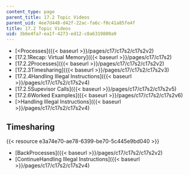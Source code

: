 ```yaml
---
content_type: page
parent_title: 17.2 Topic Videos
parent_uid: 4ee7d448-d42f-22ac-fa6c-f0c41a85fe4f
title: 17.2 Topic Videos
uid: 3b6e4fa7-ea1f-4273-ed12-c8a6319809a9
---
```


*   [<Processes]({{< baseurl >}}/pages/c17/c17s2/c17s2v2)
*   [17.2.1Recap: Virtual Memory]({{< baseurl >}}/pages/c17/c17s2)
*   [17.2.2Processes]({{< baseurl >}}/pages/c17/c17s2/c17s2v2)
*   [17.2.3Timesharing]({{< baseurl >}}/pages/c17/c17s2/c17s2v3)
*   [17.2.4Handling Illegal Instructions]({{< baseurl >}}/pages/c17/c17s2/c17s2v4)
*   [17.2.5Supevisor Calls]({{< baseurl >}}/pages/c17/c17s2/c17s2v5)
*   [17.2.6Worked Examples]({{< baseurl >}}/pages/c17/c17s2/c17s2v6)
*   [\>Handling Illegal Instructions]({{< baseurl >}}/pages/c17/c17s2/c17s2v4)

Timesharing
-----------

{{< resource e3a74e70-ae78-6399-be70-5c445e9bd040 >}}

*   [BackProcesses]({{< baseurl >}}/pages/c17/c17s2/c17s2v2)
*   [ContinueHandling Illegal Instructions]({{< baseurl >}}/pages/c17/c17s2/c17s2v4)